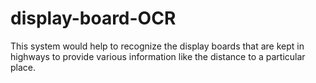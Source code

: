 # display-board-OCR
This system would help to recognize the display boards that are kept in highways  to provide various information like the distance to a particular place.
